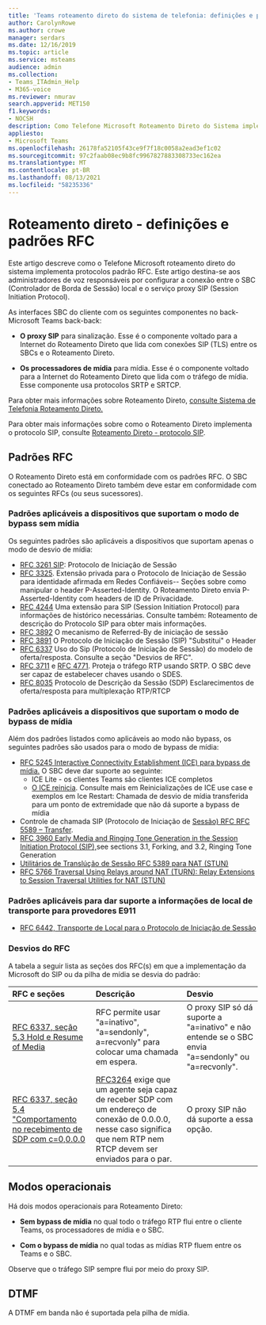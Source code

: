 ```yaml
---
title: 'Teams roteamento direto do sistema de telefonia: definições e padrões RFC'
author: CarolynRowe
ms.author: crowe
manager: serdars
ms.date: 12/16/2019
ms.topic: article
ms.service: msteams
audience: admin
ms.collection:
- Teams_ITAdmin_Help
- M365-voice
ms.reviewer: nmurav
search.appverid: MET150
f1.keywords:
- NOCSH
description: Como Telefone Microsoft Roteamento Direto do Sistema implementa protocolos padrão RFC.
appliesto:
- Microsoft Teams
ms.openlocfilehash: 26178fa52105f43ce9f7f18c0058a2ead3ef1c02
ms.sourcegitcommit: 97c2faab08ec9b8fc9967827883308733ec162ea
ms.translationtype: MT
ms.contentlocale: pt-BR
ms.lasthandoff: 08/13/2021
ms.locfileid: "58235336"
---
```

# <a name="direct-routing---definitions-and-rfc-standards"></a>Roteamento direto - definições e padrões RFC

Este artigo descreve como o Telefone Microsoft roteamento direto do sistema implementa protocolos padrão RFC. Este artigo destina-se aos administradores de voz responsáveis por configurar a conexão entre o SBC (Controlador de Borda de Sessão) local e o serviço proxy SIP (Session Initiation Protocol).

As interfaces SBC do cliente com os seguintes componentes no back-Microsoft Teams back-back: 

- **O proxy SIP** para sinalização. Esse é o componente voltado para a Internet do Roteamento Direto que lida com conexões SIP (TLS) entre os SBCs e o Roteamento Direto.

- **Os processadores de mídia** para mídia. Esse é o componente voltado para a Internet do Roteamento Direto que lida com o tráfego de mídia. Esse componente usa protocolos SRTP e SRTCP.


Para obter mais informações sobre Roteamento Direto, [consulte Sistema de Telefonia Roteamento Direto.](direct-routing-landing-page.md)

Para obter mais informações sobre como o Roteamento Direto implementa o protocolo SIP, consulte [Roteamento Direto - protocolo SIP](direct-routing-protocols-sip.md).

## <a name="rfc-standards"></a>Padrões RFC

O Roteamento Direto está em conformidade com os padrões RFC.  O SBC conectado ao Roteamento Direto também deve estar em conformidade com os seguintes RFCs (ou seus sucessores). 

### <a name="standards-applicable-to-devices-that-support-non-media-bypass-mode"></a>Padrões aplicáveis a dispositivos que suportam o modo de bypass sem mídia 

Os seguintes padrões são aplicáveis a dispositivos que suportam apenas o modo de desvio de mídia:

- [RFC 3261 SIP](https://tools.ietf.org/html/rfc3261): Protocolo de Iniciação de Sessão
- [RFC 3325](https://www.ietf.org/rfc/rfc3325). Extensão privada para o Protocolo de Iniciação de Sessão para identidade afirmada em Redes Confiáveis-- Seções sobre como manipular o header P-Asserted-Identity. O Roteamento Direto envia P-Asserted-Identity com headers de ID de Privacidade. 
- [RFC 4244](https://www.ietf.org/rfc/rfc4244.txt) Uma extensão para SIP (Session Initiation Protocol) para informações de histórico necessárias. Consulte também: Roteamento de descrição do Protocolo SIP para obter mais informações.
- [RFC 3892](https://www.ietf.org/rfc/rfc3892.txt) O mecanismo de Referred-By de iniciação de sessão
- [RFC 3891](https://www.ietf.org/rfc/rfc3891.txt) O Protocolo de Iniciação de Sessão (SIP) "Substitui" o Header 
- [RFC 6337](https://tools.ietf.org/html/rfc6337) Uso do Sip (Protocolo de Iniciação de Sessão) do modelo de oferta/resposta.
  Consulte a seção "Desvios de RFC".
- [RFC 3711](https://tools.ietf.org/html/rfc3711) e [RFC 4771](https://tools.ietf.org/html/rfc4771). Proteja o tráfego RTP usando SRTP. O SBC deve ser capaz de estabelecer chaves usando o SDES. 
- [RFC 8035](https://www.ietf.org/rfc/rfc8035.txt) Protocolo de Descrição da Sessão (SDP) Esclarecimentos de oferta/resposta para multiplexação RTP/RTCP

### <a name="standards-applicable-to-devices-that-support-media-bypass-mode"></a>Padrões aplicáveis a dispositivos que suportam o modo de bypass de mídia

Além dos padrões listados como aplicáveis ao modo não bypass, os seguintes padrões são usados para o modo de bypass de mídia:

- [RFC 5245 Interactive Connectivity Establishment (ICE) para bypass de mídia.](https://tools.ietf.org/html/rfc5245)  O SBC deve dar suporte ao seguinte:
  - ICE Lite - os clientes Teams são clientes ICE completos
  - [O ICE reinicia](https://tools.ietf.org/html/rfc5245#section-9.1.1.1). Consulte mais em Reinicializações de ICE use case e exemplos em Ice Restart: Chamada de desvio de mídia transferida para um ponto de extremidade que não dá suporte a bypass de mídia   
- Controle de chamada SIP (Protocolo de Iniciação de [Sessão) RFC RFC 5589 – Transfer](https://tools.ietf.org/html/rfc5589). 
- [RFC 3960 Early Media and Ringing Tone Generation in the Session Initiation Protocol (SIP),](https://tools.ietf.org/html/rfc3960)see sections 3.1, Forking, and 3.2, Ringing Tone Generation 
- [Utilitários de Translúção de Sessão RFC 5389 para NAT (STUN)](https://tools.ietf.org/html/rfc5389)
- [RFC 5766 Traversal Using Relays around NAT (TURN): Relay Extensions to Session Traversal Utilities for NAT (STUN)](https://tools.ietf.org/html/rfc5766)

### <a name="standards-applicable-to-support-conveying-location-information-to-e911-providers"></a>Padrões aplicáveis para dar suporte a informações de local de transporte para provedores E911

- [RFC 6442, Transporte de Local para o Protocolo de Iniciação de Sessão](https://tools.ietf.org/html/rfc6442)

### <a name="deviations-from-the-rfcs"></a>Desvios do RFC

A tabela a seguir lista as seções dos RFC(s) em que a implementação da Microsoft do SIP ou da pilha de mídia se desvia do padrão:

| RFC e seções | Descrição | Desvio |
| :---------------------  |:---------------------- |:-----------------------|
| [RFC 6337, seção 5.3 Hold e Resume of Media](https://tools.ietf.org/html/rfc6337#section-5.3) | RFC permite usar "a=inativo", "a=sendonly", a=recvonly" para colocar uma chamada em espera. |O proxy SIP só dá suporte a "a=inativo" e não entende se o SBC envia "a=sendonly" ou "a=recvonly".
| [RFC 6337, seção 5.4 "Comportamento no recebimento de SDP com c=0,0.0.0](https://tools.ietf.org/html/rfc6337#section-5.4) | [RFC3264](https://tools.ietf.org/html/rfc3264) exige que um agente seja capaz de receber SDP com um endereço de conexão de 0.0.0.0, nesse caso significa que nem RTP nem RTCP devem ser enviados para o par. | O proxy SIP não dá suporte a essa opção. |

## <a name="operational-modes"></a>Modos operacionais

Há dois modos operacionais para Roteamento Direto:

- **Sem bypass de mídia** no qual todo o tráfego RTP flui entre o cliente Teams, os processadores de mídia e o SBC.  

- **Com o bypass de mídia** no qual todas as mídias RTP fluem entre os Teams e o SBC. 

Observe que o tráfego SIP sempre flui por meio do proxy SIP. 

## <a name="dtmf"></a>DTMF
A DTMF em banda não é suportada pela pilha de mídia.
